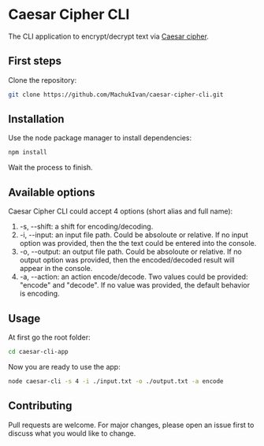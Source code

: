 # Caesar Cipher CLI

The CLI application to encrypt/decrypt text via [Caesar cipher](https://en.wikipedia.org/wiki/Caesar_cipher).

## First steps

Clone the repository:

```bash
git clone https://github.com/MachukIvan/caesar-cipher-cli.git
```

## Installation

Use the node package manager to install dependencies:

```bash
npm install
```
Wait the process to finish.

## Available options

Caesar Cipher CLI could accept 4 options (short alias and full name):
1. -s, --shift: a shift for encoding/decoding.
2. -i, --input: an input file path. Could be absoloute or relative. If no input option was provided, then the the text could be entered into the console.
3. -o, --output: an output file path. Could be absoloute or relative. If no output option was provided, then the encoded/decoded result will appear in the console.
4. -a, --action: an action encode/decode. Two values could be provided: "encode" and "decode". If no value was provided, the default behavior is encoding.

## Usage

At first go the root folder:
```bash
cd caesar-cli-app
```

Now you are ready to use the app:
```bash
node caesar-cli -s 4 -i ./input.txt -o ./output.txt -a encode
```

## Contributing

Pull requests are welcome. For major changes, please open an issue first to discuss what you would like to change.
